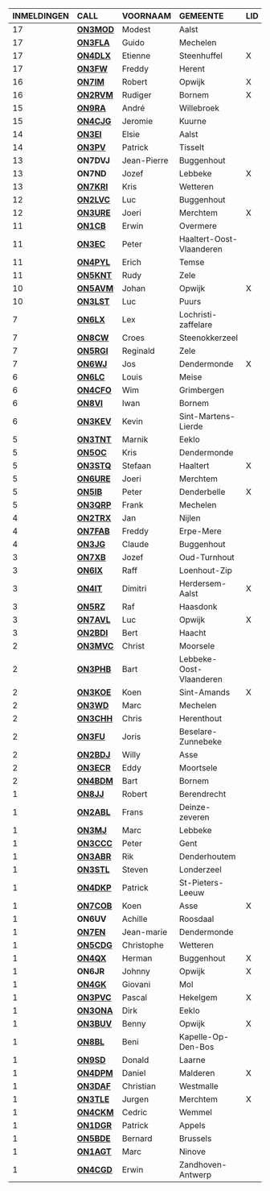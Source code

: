 |INMELDINGEN|CALL|VOORNAAM|GEMEENTE|LID|
|:---|:---|:---|:---|:---|
|17|**<a href="https://www.qrz.com/db/on3mod">ON3MOD</a>** | Modest | Aalst |  |
|17|**<a href="https://www.qrz.com/db/on3fla">ON3FLA</a>** | Guido | Mechelen |  |
|17|**<a href="https://www.qrz.com/db/on4dlx">ON4DLX</a>** | Etienne | Steenhuffel | X |
|17|**<a href="https://www.qrz.com/db/on3fw">ON3FW</a>** | Freddy | Herent |  |
|16|**<a href="https://www.qrz.com/db/on7im">ON7IM</a>** | Robert | Opwijk | X |
|16|**<a href="https://www.qrz.com/db/on2rvm">ON2RVM</a>** | Rudiger | Bornem | X |
|15|**<a href="https://www.qrz.com/db/on9ra">ON9RA</a>** | André | Willebroek |  |
|15|**<a href="https://www.qrz.com/db/on4cjg">ON4CJG</a>** | Jeromie | Kuurne |  |
|14|**<a href="https://www.qrz.com/db/on3ei">ON3EI</a>** | Elsie | Aalst |  |
|14|**<a href="https://www.qrz.com/db/on3pv">ON3PV</a>** | Patrick | Tisselt |  |
| 13 |**ON7DVJ**|Jean-Pierre|Buggenhout||
| 13 |**ON7ND**|Jozef|Lebbeke|X|
|13|**<a href="https://www.qrz.com/db/on7kri">ON7KRI</a>** | Kris | Wetteren |  |
|12|**<a href="https://www.qrz.com/db/on2lvc">ON2LVC</a>** | Luc | Buggenhout |  |
|12|**<a href="https://www.qrz.com/db/on3ure">ON3URE</a>** | Joeri | Merchtem | X |
|11|**<a href="https://www.qrz.com/db/on1cb">ON1CB</a>** | Erwin | Overmere |  |
|11|**<a href="https://www.qrz.com/db/on3ec">ON3EC</a>** | Peter | Haaltert-Oost-Vlaanderen |  |
|11|**<a href="https://www.qrz.com/db/on4pyl">ON4PYL</a>** | Erich | Temse |  |
|11|**<a href="https://www.qrz.com/db/on5knt">ON5KNT</a>** | Rudy | Zele |  |
|10|**<a href="https://www.qrz.com/db/on5avm">ON5AVM</a>** | Johan | Opwijk | X |
|10|**<a href="https://www.qrz.com/db/on3lst">ON3LST</a>** | Luc | Puurs |  |
|7|**<a href="https://www.qrz.com/db/on6lx">ON6LX</a>** | Lex | Lochristi-zaffelare |  |
|7|**<a href="https://www.qrz.com/db/on8cw">ON8CW</a>** | Croes | Steenokkerzeel |  |
|7|**<a href="https://www.qrz.com/db/on5rgi">ON5RGI</a>** | Reginald | Zele |  |
|7|**<a href="https://www.qrz.com/db/on6wj">ON6WJ</a>** | Jos | Dendermonde | X |
|6|**<a href="https://www.qrz.com/db/on6lc">ON6LC</a>** | Louis | Meise |  |
|6|**<a href="https://www.qrz.com/db/on4cfo">ON4CFO</a>** | Wim | Grimbergen |  |
|6|**<a href="https://www.qrz.com/db/on8vi">ON8VI</a>** | Iwan | Bornem |  |
|6|**<a href="https://www.qrz.com/db/on3kev">ON3KEV</a>** | Kevin | Sint-Martens-Lierde |  |
|5|**<a href="https://www.qrz.com/db/on3tnt">ON3TNT</a>** | Marnik | Eeklo |  |
|5|**<a href="https://www.qrz.com/db/on5oc">ON5OC</a>** | Kris | Dendermonde |  |
|5|**<a href="https://www.qrz.com/db/on3stq">ON3STQ</a>** | Stefaan | Haaltert | X |
|5|**<a href="https://www.qrz.com/db/on6ure">ON6URE</a>** | Joeri | Merchtem |  |
|5|**<a href="https://www.qrz.com/db/on5ib">ON5IB</a>** | Peter | Denderbelle | X |
|5|**<a href="https://www.qrz.com/db/on3qrp">ON3QRP</a>** | Frank | Mechelen |  |
|4|**<a href="https://www.qrz.com/db/on2trx">ON2TRX</a>** | Jan | Nijlen |  |
|4|**<a href="https://www.qrz.com/db/on7fab">ON7FAB</a>** | Freddy | Erpe-Mere |  |
|4|**<a href="https://www.qrz.com/db/on3jg">ON3JG</a>** | Claude | Buggenhout |  |
|3|**<a href="https://www.qrz.com/db/on7xb">ON7XB</a>** | Jozef | Oud-Turnhout |  |
|3|**<a href="https://www.qrz.com/db/on6ix">ON6IX</a>** | Raff | Loenhout-Zip |  |
|3|**<a href="https://www.qrz.com/db/on4it">ON4IT</a>** | Dimitri | Herdersem-Aalst | X |
|3|**<a href="https://www.qrz.com/db/on5rz">ON5RZ</a>** | Raf | Haasdonk |  |
|3|**<a href="https://www.qrz.com/db/on7avl">ON7AVL</a>** | Luc | Opwijk | X |
|3|**<a href="https://www.qrz.com/db/on2bdi">ON2BDI</a>** | Bert | Haacht |  |
|2|**<a href="https://www.qrz.com/db/on3mvc">ON3MVC</a>** | Christ | Moorsele |  |
|2|**<a href="https://www.qrz.com/db/on3phb">ON3PHB</a>** | Bart | Lebbeke-Oost-Vlaanderen |  |
|2|**<a href="https://www.qrz.com/db/on3koe">ON3KOE</a>** | Koen | Sint-Amands | X |
|2|**<a href="https://www.qrz.com/db/on3wd">ON3WD</a>** | Marc | Mechelen |  |
|2|**<a href="https://www.qrz.com/db/on3chh">ON3CHH</a>** | Chris | Herenthout |  |
|2|**<a href="https://www.qrz.com/db/on3fu">ON3FU</a>** | Joris | Beselare-Zunnebeke |  |
|2|**<a href="https://www.qrz.com/db/on2bdj">ON2BDJ</a>** | Willy | Asse |  |
|2|**<a href="https://www.qrz.com/db/on3ecr">ON3ECR</a>** | Eddy | Moortsele |  |
|2|**<a href="https://www.qrz.com/db/on4bdm">ON4BDM</a>** | Bart | Bornem |  |
|1|**<a href="https://www.qrz.com/db/on8jj">ON8JJ</a>** | Robert | Berendrecht |  |
|1|**<a href="https://www.qrz.com/db/on2abl">ON2ABL</a>** | Frans | Deinze-zeveren |  |
|1|**<a href="https://www.qrz.com/db/on3mj">ON3MJ</a>** | Marc | Lebbeke |  |
|1|**<a href="https://www.qrz.com/db/on3ccc">ON3CCC</a>** | Peter | Gent |  |
|1|**<a href="https://www.qrz.com/db/on3abr">ON3ABR</a>** | Rik | Denderhoutem |  |
|1|**<a href="https://www.qrz.com/db/on3stl">ON3STL</a>** | Steven | Londerzeel |  |
|1|**<a href="https://www.qrz.com/db/on4dkp">ON4DKP</a>** | Patrick | St-Pieters-Leeuw |  |
|1|**<a href="https://www.qrz.com/db/on7cob">ON7COB</a>** | Koen | Asse | X |
| 1 |**ON6UV**|Achille|Roosdaal||
|1|**<a href="https://www.qrz.com/db/on7en">ON7EN</a>** | Jean-marie | Dendermonde |  |
|1|**<a href="https://www.qrz.com/db/on5cdg">ON5CDG</a>** | Christophe | Wetteren |  |
|1|**<a href="https://www.qrz.com/db/on4qx">ON4QX</a>** | Herman | Buggenhout | X |
| 1 |**ON6JR**|Johnny|Opwijk|X|
|1|**<a href="https://www.qrz.com/db/on4gk">ON4GK</a>** | Giovani | Mol |  |
|1|**<a href="https://www.qrz.com/db/on3pvc">ON3PVC</a>** | Pascal | Hekelgem | X |
|1|**<a href="https://www.qrz.com/db/on3ona">ON3ONA</a>** | Dirk | Eeklo |  |
|1|**<a href="https://www.qrz.com/db/on3buv">ON3BUV</a>** | Benny | Opwijk | X |
|1|**<a href="https://www.qrz.com/db/on8bl">ON8BL</a>** | Beni | Kapelle-Op-Den-Bos |  |
|1|**<a href="https://www.qrz.com/db/on9sd">ON9SD</a>** | Donald | Laarne |  |
|1|**<a href="https://www.qrz.com/db/on4dpm">ON4DPM</a>** | Daniel | Malderen | X |
|1|**<a href="https://www.qrz.com/db/on3daf">ON3DAF</a>** | Christian | Westmalle |  |
|1|**<a href="https://www.qrz.com/db/on3tle">ON3TLE</a>** | Jurgen | Merchtem | X |
|1|**<a href="https://www.qrz.com/db/on4ckm">ON4CKM</a>** | Cedric | Wemmel |  |
|1|**<a href="https://www.qrz.com/db/on1dgr">ON1DGR</a>** | Patrick | Appels |  |
|1|**<a href="https://www.qrz.com/db/on5bde">ON5BDE</a>** | Bernard | Brussels |  |
|1|**<a href="https://www.qrz.com/db/on1agt">ON1AGT</a>** | Marc | Ninove |  |
|1|**<a href="https://www.qrz.com/db/on4cgd">ON4CGD</a>** | Erwin | Zandhoven-Antwerp |  |
